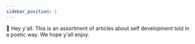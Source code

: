 ```yaml
---
sidebar_position: 1
---
```


👋 Hey y'all. This is an assortment of articles about self development told in a poetic way. We hope y'all enjoy.
